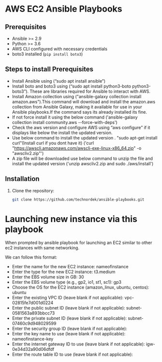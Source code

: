 # AWS EC2 Ansible Playbooks

## Prerequisites
- Ansible >= 2.9
- Python >= 3.6
- AWS CLI configured with necessary credentials
- boto3 installed (`pip install boto3`)

## Steps to install Prerequisites
- Install Ansible using (“sudo apt install ansible”) 
- Install boto and boto3 using (“sudo apt install python3-boto python3-boto3”). These are libraries required 
  for Ansible to interact with AWS. 
- Install Amazon  collection using ("ansible-galaxy collection install amazon.aws").This command will download 
  and install the amazon.aws collection from Ansible Galaxy, making it available for use in your Ansible 
  playbooks.If the command says its already installed its fine. 
- If not force install it using the  below command 
   ('ansible-galaxy collection install community.aws --force-with-deps') 
- Check the aws version and configure AWS using “aws configure” if it displays like below the install the 
  updated version. 
- Use below command to install the updated version . 
  "sudo apt-get install curl"(Install curl if you dont have it) 
  ('curl "https://awscli.amazonaws.com/awscli-exe-linux-x86_64.zip" -o "awscliv2.zip"') 
- A zip file will be downloaded use below command to unzip the file and install the updated version
   ('unzip awscliv2.zip  and sudo ./aws/install') 

## Installation

1. Clone the repository:
   ```bash
   git clone https://github.com/technordek/ansible-playbooks.git

# Launching new instance via this playbook

When prompted by ansible playbook for launching an EC2 similar to other ec2 instances with same networking.

We can follow this format:

- Enter the name for the new EC2 instance: nameofinstance
- Enter the type for the new EC2 instance: t3.medium
- Enter the EBS volume size in GB: 30
- Enter the EBS volume type (e.g., gp2, io1, st1, sc1): gp3
- Choose the OS for the EC2 instance (amazon_linux, ubuntu, centos): ubuntu
- Enter the existing VPC ID (leave blank if not applicable): vpc-02815fe7d001d0224
- Enter the public subnet ID (leave blank if not applicable): subnet-0581563a893bbcc73
- Enter the private subnet ID (leave blank if not applicable): subnet-07460c9d948029599
- Enter the security group ID (leave blank if not applicable): 
- Enter the key name to use (leave blank if not applicable): nameofinstance-key
- Enter the internet gateway ID to use (leave blank if not applicable): igw-0e34d32a90d06dfdf
- Enter the route table ID to use (leave blank if not applicable): 
